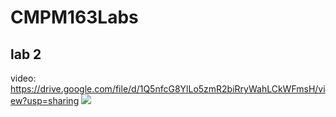 # CMPM163Labs

## **lab 2**
video: https://drive.google.com/file/d/1Q5nfcG8YlLo5zmR2biRryWahLCkWFmsH/view?usp=sharing
![](https://i.imgur.com/0ATLZZV.png)
